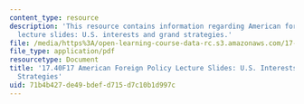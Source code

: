 ```yaml
---
content_type: resource
description: 'This resource contains information regarding American foreign policy
  lecture slides: U.S. interests and grand strategies.'
file: /media/https%3A/open-learning-course-data-rc.s3.amazonaws.com/17-40-american-foreign-policy-past-present-and-future-fall-2017/71b4b427de49bdefd715d7c10b1d997c_MIT17_40F17_USIntrestStrat.pdf
file_type: application/pdf
resourcetype: Document
title: '17.40F17 American Foreign Policy Lecture Slides: U.S. Interests and Grand
  Strategies'
uid: 71b4b427-de49-bdef-d715-d7c10b1d997c
---
```

